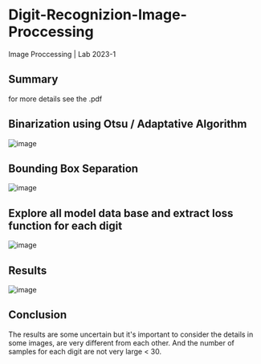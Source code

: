# Digit-Recognizion-Image-Proccessing
Image Proccessing | Lab 2023-1

## Summary
for more details see the .pdf

## Binarization using Otsu / Adaptative Algorithm
![image](https://github.com/nic0q/Digit-Recognizion-Image-Proccessing/assets/91075814/e7aef541-c90d-4b79-8262-dd3fb8d125f7)

## Bounding Box Separation
![image](https://github.com/nic0q/Digit-Recognizion-Image-Proccessing/assets/91075814/5fc4246e-ea55-41c6-a14c-dba4af04af63)

## Explore all model data base and extract loss function for each digit
![image](https://github.com/nic0q/Digit-Recognizion-Image-Proccessing/assets/91075814/05d31b86-7bfb-4b9c-9924-72eabf296a5b)

## Results
![image](https://github.com/nic0q/Digit-Recognizion-Image-Proccessing/assets/91075814/d72f9507-7375-44e6-a5ab-ca41ff0a6bcf)

## Conclusion
The results are some uncertain but it's important to consider the details in some images, are very different from each other. And the number of samples for each digit are not very large < 30.
